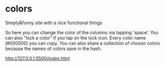 # colors
Simply&amp;funny site with a nice functional things

So here you can change the color of the columns via tapping 'space'. You can also "lock a color" if you tap on the lock icon. Every color name (#000000) you can copy. You can also share a collection of chosen colors because the names of colors save in the hash. 

http://127.0.0.1:5500/index.html
